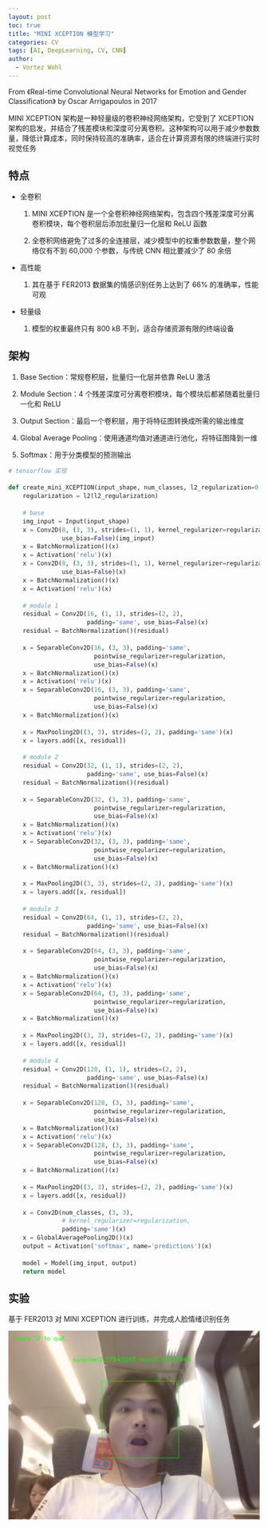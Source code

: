 ```yaml
---
layout: post
toc: true
title: "MINI XCEPTION 模型学习"
categories: CV
tags: [AI, DeepLearning, CV, CNN]
author:
  - Vortez Wohl
---
```

From 《Real-time Convolutional Neural Networks for Emotion and Gender Classification》 by Oscar Arrigapoulos in 2017

MINI XCEPTION 架构是一种轻量级的卷积神经网络架构，它受到了 XCEPTION 架构的启发，并结合了残差模块和深度可分离卷积。这种架构可以用于减少参数数量，降低计算成本，同时保持较高的准确率，适合在计算资源有限的终端进行实时视觉任务

## 特点

- 全卷积

    1. MINI XCEPTION 是一个全卷积神经网络架构，包含四个残差深度可分离卷积模块，每个卷积层后添加批量归一化层和 ReLU 函数

    2. 全卷积网络避免了过多的全连接层，减少模型中的权重参数数量，整个网络仅有不到 60,000 个参数，与传统 CNN 相比要减少了 80 余倍

- 高性能

    1. 其在基于 FER2013 数据集的情感识别任务上达到了 66% 的准确率，性能可观

- 轻量级

    1. 模型的权重最终只有 800 kB 不到，适合存储资源有限的终端设备

## 架构

1. Base Section：常规卷积层，批量归一化层并依靠 ReLU 激活

2. Module Section：4 个残差深度可分离卷积模块，每个模块后都紧随着批量归一化和 ReLU

3. Output Section：最后一个卷积层，用于将特征图转换成所需的输出维度

4. Global Average Pooling：使用通道均值对通道进行池化，将特征图降到一维

5. Softmax：用于分类模型的预测输出

```python
# tensorflow 实现

def create_mini_XCEPTION(input_shape, num_classes, l2_regularization=0.01) -> Model:
    regularization = l2(l2_regularization)

    # base
    img_input = Input(input_shape)
    x = Conv2D(8, (3, 3), strides=(1, 1), kernel_regularizer=regularization,
               use_bias=False)(img_input)
    x = BatchNormalization()(x)
    x = Activation('relu')(x)
    x = Conv2D(8, (3, 3), strides=(1, 1), kernel_regularizer=regularization,
               use_bias=False)(x)
    x = BatchNormalization()(x)
    x = Activation('relu')(x)

    # module 1
    residual = Conv2D(16, (1, 1), strides=(2, 2),
                      padding='same', use_bias=False)(x)
    residual = BatchNormalization()(residual)

    x = SeparableConv2D(16, (3, 3), padding='same',
                        pointwise_regularizer=regularization,
                        use_bias=False)(x)
    x = BatchNormalization()(x)
    x = Activation('relu')(x)
    x = SeparableConv2D(16, (3, 3), padding='same',
                        pointwise_regularizer=regularization,
                        use_bias=False)(x)
    x = BatchNormalization()(x)

    x = MaxPooling2D((3, 3), strides=(2, 2), padding='same')(x)
    x = layers.add([x, residual])

    # module 2
    residual = Conv2D(32, (1, 1), strides=(2, 2),
                      padding='same', use_bias=False)(x)
    residual = BatchNormalization()(residual)

    x = SeparableConv2D(32, (3, 3), padding='same',
                        pointwise_regularizer=regularization,
                        use_bias=False)(x)
    x = BatchNormalization()(x)
    x = Activation('relu')(x)
    x = SeparableConv2D(32, (3, 3), padding='same',
                        pointwise_regularizer=regularization,
                        use_bias=False)(x)
    x = BatchNormalization()(x)

    x = MaxPooling2D((3, 3), strides=(2, 2), padding='same')(x)
    x = layers.add([x, residual])

    # module 3
    residual = Conv2D(64, (1, 1), strides=(2, 2),
                      padding='same', use_bias=False)(x)
    residual = BatchNormalization()(residual)

    x = SeparableConv2D(64, (3, 3), padding='same',
                        pointwise_regularizer=regularization,
                        use_bias=False)(x)
    x = BatchNormalization()(x)
    x = Activation('relu')(x)
    x = SeparableConv2D(64, (3, 3), padding='same',
                        pointwise_regularizer=regularization,
                        use_bias=False)(x)
    x = BatchNormalization()(x)

    x = MaxPooling2D((3, 3), strides=(2, 2), padding='same')(x)
    x = layers.add([x, residual])

    # module 4
    residual = Conv2D(128, (1, 1), strides=(2, 2),
                      padding='same', use_bias=False)(x)
    residual = BatchNormalization()(residual)

    x = SeparableConv2D(128, (3, 3), padding='same',
                        pointwise_regularizer=regularization,
                        use_bias=False)(x)
    x = BatchNormalization()(x)
    x = Activation('relu')(x)
    x = SeparableConv2D(128, (3, 3), padding='same',
                        pointwise_regularizer=regularization,
                        use_bias=False)(x)
    x = BatchNormalization()(x)

    x = MaxPooling2D((3, 3), strides=(2, 2), padding='same')(x)
    x = layers.add([x, residual])

    x = Conv2D(num_classes, (3, 3),
               # kernel_regularizer=regularization,
               padding='same')(x)
    x = GlobalAveragePooling2D()(x)
    output = Activation('softmax', name='predictions')(x)

    model = Model(img_input, output)
    return model
```

## 实验

基于 FER2013 对 MINI XCEPTION 进行训练，并完成人脸情绪识别任务

![alt text](/images/Mini-XCEPTION是什么/image-31.png)
